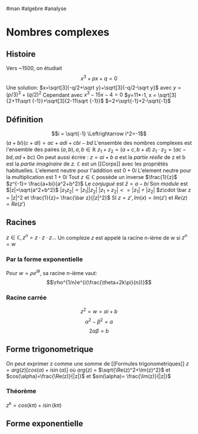 #man #algebre #analyse 
# Nombres complexes
## Histoire
Vers ~1500, on étudiait
$$x^3+px+q=0$$
Une solution: $x=\sqrt[3]{-q/2+\sqrt y}+\sqrt[3]{-q/2-\sqrt y}$
avec $y = (p/3)^3+(q/2)^2$
Cependant avec $x^3-15x-4 =0$
$y=11*-1, x = \sqrt[3]{2+11\sqrt {-1}}+\sqrt[3]{2-11\sqrt {-1}}$
$=2+\sqrt{-1}+2-\sqrt{-1}$
## Définition
$$i = \sqrt{-1} \Leftrightarrow i^2=-1$$
$(a+bi)(c+di)=ac+adi+cbi-bd$
L'ensemble des nombres complexes est l'ensemble des paires $(a,b), a,b \in  \mathbb{R}$
$z_1+z_2=(a+c,b+d)$
$z_1 \cdot z_2 = (ac-bd,ad+bc)$
On peut aussi écrire : $z = ai +b$
$a$ est la _partie réelle_ de z et b est la _partie imaginaire_ de $z$.
$\mathbb{C}$ est un [[Corps]] avec les propriétés  habituelles.
L'element neutre pour l'addition est $0+0i$
L'element neutre pour la multiplication est $1+0i$
Tout $z\in \mathbb{C}$ possède un inverse $\frac{1}{z}$
$z^{-1}= \frac{a+bi}{a^2+b^2}$
Le  _conjugué_ est $\bar z= a-bi$
Son _module_ est $|z|=\sqrt{a^2+b^2}$
$|z_1z_2|=|z_1||z_2|$
$|z_1+z_2|<=|z_1|+|z_2|$
$z\cdot \bar z = |z|^2 et \frac{1}{z}= \frac{\bar z}{|z|^2}$
SI $z = z',Im(x)= Im(z')$ et $Re(z)=Re(z')$
## Racines
$z\in \mathbb{C}, z^n =z\cdot z\cdot z...$
Un compleze $z$ est appelé la racine n-ième de w si $z^n=w$
### Par la forme exponentielle
Pour $w = \rho e ^{i\theta}$, sa racine $n$-ième vaut:
$$\rho^{1/n}e^{i(\frac{\theta+2k\pi}{n})}$$
### Racine carrée
$$z^2 = w = ai+b$$
$$\alpha^2-\beta^2=a$$
$$2\alpha\beta=b$$
## Forme  trigonometrique
On peut exprimer z comme une somme de [[Formules trigonometriques]]
$z = arg(z)[cos(\alpha)+i\sin(\alpha)]$
où $arg(z)$ = $\sqrt{\Re(z)^2+\Im(z)^2}$ et
$cos(\alpha)=\frac{\Re(z)}{|z|}$ et $sin(\alpha)= \frac{\Im(z)}{|z|}$
### Théorème
$z^k= cos(k\pi)+ i\sin(k\pi)$
## Forme exponentielle
